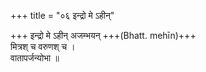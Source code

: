 +++
title = "०६ इन्द्रो मे ऽहीन्"

+++
इन्द्रो मे ऽहीन् अजम्भयन् +++(Bhatt. mehīn)+++  
मित्रश् च वरुणश् च ।  
वातापर्जन्योभा ॥